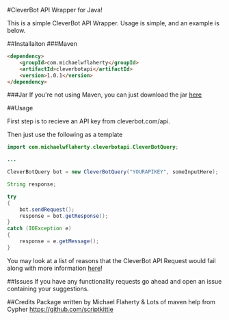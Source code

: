 #CleverBot API Wrapper for Java!

This is a simple CleverBot API Wrapper. Usage is simple, and an example is below.

##Installaiton
###Maven
```html
<dependency>
    <groupId>com.michaelwflaherty</groupId>
    <artifactId>cleverbotapi</artifactId>
    <version>1.0.1</version>
</dependency>
```
###Jar
If you're not using Maven, you can just download the jar [here](http://repo1.maven.org/maven2/com/michaelwflaherty/cleverbotapi/1.0.1/cleverbotapi-1.0.1.jar)


##Usage

First step is to recieve an API key from cleverbot.com/api.

Then just use the following as a template
```java
import com.michaelwflaherty.cleverbotapi.CleverBotQuery;

...

CleverBotQuery bot = new CleverBotQuery("YOURAPIKEY", someInputHere);

String response;

try
{
    bot.sendRequest();
    response = bot.getResponse();
}
catch (IOException e)
{
    response = e.getMessage();
}
```
You may look at a list of reasons that the CleverBot API Request would fail along with more information [here](http://cleverbot.com/api)!

##Issues
If you have any functionality requests go ahead and open an issue containing your suggestions.

##Credits
Package written by Michael Flaherty & Lots of maven help from Cypher https://github.com/scriptkittie


